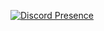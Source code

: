 [![Discord Presence](https://lanyard.cnrad.dev/api/?idleMessage=WWW.MEKSIACODE.XYZ%20-%20BEST%20PLUGINS&ignoreAppId=1290643725239849007)](https://discord.com/users/)
